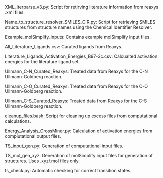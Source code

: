 XML_Iterparse_v3.py: Script for retirving literature information from reaxys .xml files.

Name_to_structure_resolver_SMILES_CIR.py: Script for retrieving SMILES structures from structure names using the Chemical Identifier Resolver.

Example_molSimplify_inputs: Contains example molSimplify input files.

All_Literature_Ligands.csv: Curated ligands from Reaxys.

Literature_Ligands_Activation_Energies_B97-3c.csv: Calcualted activation energies for the literature ligand set.

Ullmann_C-N_Curated_Reaxys: Treated data from Reaxys for the C-N Ullmann-Goldberg reaction. 

Ullmann_C-O_Curated_Reaxys: Treated data from Reaxys for the C-O Ullmann-Goldberg reaction. 

Ullmann_C-S_Curated_Reaxys: Treated data from Reaxys for the C-S Ullmann-Goldberg reaction.

cleanup_files.bash: Script for cleaning up excess files from computational calculations. 

Energy_Analysis_CrossMiner.py: Calculation of activation energies from compiutational output files.

TS_input_gen.py: Generation of computational input files.

TS_mol_gen_xyz: Generation of molSimplify input files for generation of structures. Uses .xyz/.mol files only.

ts_check.py: Automatic checking for correct transition states.